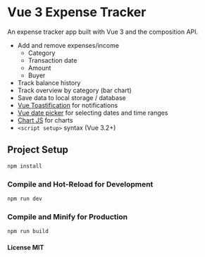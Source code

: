 # Vue 3 Expense Tracker

An expense tracker app built with Vue 3 and the composition API.

- Add and remove expenses/income
    - Category
    - Transaction date
    - Amount
    - Buyer
- Track balance history
- Track overview by category (bar chart)
- Save data to local storage / database
- [Vue Toastification](https://github.com/Maronato/vue-toastification) for notifications
- [Vue date picker](https://vue3datepicker.com/installation/) for selecting dates and time ranges
- [Chart JS](https://www.chartjs.org/docs/latest/) for charts
- `<script setup>` syntax (Vue 3.2+)

## Project Setup

```sh
npm install
```

### Compile and Hot-Reload for Development

```sh
npm run dev
```

### Compile and Minify for Production

```sh
npm run build
```

#### License MIT
